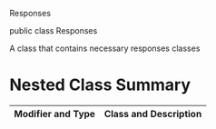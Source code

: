  Responses

public class Responses

A class that contains necessary responses classes

# Nested Class Summary
| Modifier and Type | Class and Description |
| ----------------- | --------------------- |

